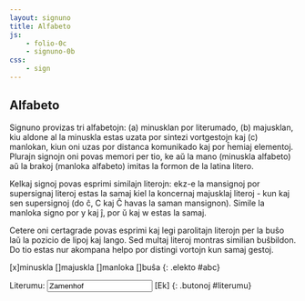 ```yaml
---
layout: signuno
title: Alfabeto
js:
    - folio-0c
    - signuno-0b
css:
    - sign
---
```


<!--
https://www.sutton-signwriting.io/signmaker
-->

## Alfabeto

Signuno provizas tri alfabetojn: (a) minusklan por literumado, (b) majusklan, kiu aldone al la minuskla estas uzata por sintezi vortgestojn kaj (c) manlokan, kiun oni uzas por distanca komunikado kaj por ĥemiaj elementoj. Plurajn signojn oni povas memori per tio, ke aŭ la mano (minuskla alfabeto) aŭ la brakoj (manloka alfabeto) imitas la formon de la latina litero.

<!--
Dek literojn de la majuskla alfabeto oni uzas ankaŭ por esprimi ciferojn, sed kun turnita mano, t.e. la polmo malantaŭen.
--> 

Kelkaj signoj povas esprimi similajn literojn: ekz-e la mansignoj por supersignaj literoj estas la samaj kiel la koncernaj majusklaj literoj - kun kaj sen supersignoj (do ĉ, C kaj Ĉ havas la saman mansignon). Simile la manloka signo por y kaj ĵ, por ŭ kaj w estas la samaj.

Cetere oni certagrade povas esprimi kaj legi parolitajn literojn per la buŝo 
laŭ la pozicio de lipoj kaj lango. Sed multaj literoj montras similian buŝbildon. Do tio estas nur akompana helpo
por distingi vortojn kun samaj gestoj.

[x]minuskla []majuskla []manloka []buŝa
{: .elekto #abc}

Literumu: <input id="literumo" name="literumo" type="text" value="Zamenhof"/> [Ek]
{: .butonoj #literumu}
<span id="literum_signoj"></span>

<style>
    .signoj {
        display: flex;
        flex-direction: row;
        align-items: stretch;
    }
    .signo {
        padding: .2em;
        border-left: 1px dotted lightskyblue;
        border-right: 1px dotted lightskyblue;
    }
    .signo svg {
        vertical-align: middle;
    }
    #literum_signoj span {
        padding: 0.2em
    }
</style>

<div id="tbl_abc"></div>

<script>

    signune(montru_abc);
    elekte(montru_abc);
    butone(literumu);

    const literoj = "abcĉdefgĝhĥijĵklmnopqrsŝtuŭvwxyz";

/*
    const nombroj = {
        "D": "7",
        "E": "5",
        "I": "1",
        "K": "2",
        "M": "3",
        "N": "6",
        "O": "0",
        "P": "8",
        "R": "4",
        "T": "9"
    }
    */

    const mnemoniko = {
        "a": "A-brakoj",
        //"b": "B-brakoj",
        "c": "C-brako",
        "f": "frunto",
        "i": "I-brako",
        "k": "kubuto",
        "l": "L-brako",
        "m": "M-kubutoj",
        "n": "nazo",
        "r": "ree",
        "t": "T-manoj",
        "x": "X-brakoj",
        "v": "V-brakoj",
        "w": "W-kubutoj",
        "y": "Y-korpo"
    };

    function montru_abc(elekto,valoro) {
        const tbl_abc = ĝi("#tbl_abc");
        tbl_abc.textContent='';

        const tbl = kreu("table");
        let trl = kreu("tr");
        let trs = kreu("tr");

        for (const l of literoj) {
            // ni metas po 5 literojn en unu vicon
            if(trl.childElementCount>=5) {
                tbl.append(trl,trs);
                trl = kreu("tr");
                trs = kreu("tr");
            }
            // montru la nomon kaj signo(j)n de la litero
            let nom = "";
            let sgn = [];
            // minuskla/majuskla/manloka
            if (ĝi("#abc_0").checked) {
                nom += l;
                sgn.push(Gesto.sgn_elm[l]);
            }
            if (ĝi("#abc_1").checked) {
                const L = l.toUpperCase();
                nom += " "+L;
                sgn.push(Gesto.sgn_elm[L]);
            }
            if (ĝi("#abc_2").checked) {
                const mnm = mnemoniko[l];
                nom += ` [${l}${mnm?" - "+mnm:""}]`;
                const ms = Gesto.sgn_lokabc[l];
                sgn.push(Gesto.sgn_elm[ms]);
            }
            if (ĝi("#abc_3").checked) {
                const b = Gesto.sgn_buŝ[l];
                if (b) sgn.push(b);
            }
            // se nenio estas elektita, forigu la tabelon
            if (!nom) {
                return;
            }

            const lnom = kreu("td",{},nom);
            trl.append(lnom);
            // signoj (FSW)
            //const signoj = sgn.map((s) => kreu("span",{"class":"signo","data-fsw":s}));
            const signoj = sgn.map((s) => kreu("div",{"class":"signo","data-fsw":s}));
            const div = kreu("div",{"class":"signoj"});
            const td = kreu("td");
            div.append(...signoj);
            td.append(div);
            trs.append(td);
        }
        tbl.append(trl,trs);
        tbl_abc.append(tbl);
        montru_svg();
    }

    function montru_svg() {
        document.querySelectorAll("#tbl_abc .signo")
        .forEach((s) => {
            // traduku FSW al SVG
            const fsw = s.getAttribute("data-fsw");
            const svg = Gesto.fsw2svg(fsw);
            if (svg) {
            s.innerHTML = svg;
            }
        });
    }

    function literumu() {
        const ltr = ĝi("#literumo").value;
        console.log("literumi: "+ltr);

        let sgn = [[],[],[],[]];
        if (ĝi("#abc_0").checked) {
            for (l of ltr.toLowerCase()) {
                sgn[0].push(Gesto.sgn_elm[l]);
            }
        };
        if (ĝi("#abc_1").checked) {
            for (l of ltr.toUpperCase()) {
                sgn[1].push(Gesto.sgn_elm[l]);
            }
        };
        if (ĝi("#abc_2").checked) {
            for (l of ltr.toLowerCase()) {
                const ms = Gesto.sgn_lokabc[l];
                sgn[2].push(Gesto.sgn_elm[ms]);
            }
        };
        if (ĝi("#abc_3").checked) {
            for (l of ltr.toLowerCase()) {
                const b = Gesto.sgn_buŝ[l];
                if (b) sgn[3].push(b);
            }
        };

        const sel = ĝi("#literum_signoj");
        sel.textContent="";

        for (_sgn of sgn) {
            const signoj = _sgn.map((s) => kreu("span",{"data-sgn":s}));
            const div = kreu("div");
            div.append(...signoj);
            div.childNodes.forEach((e) => sign_render(e));
            sel.append(div);
        }
    }

</script>
